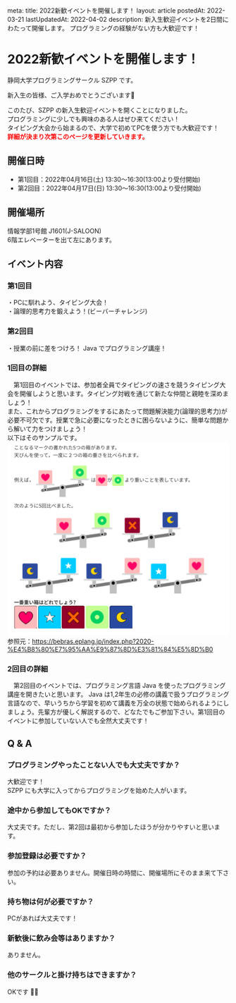 <route lang="yaml">
meta:
    title: 2022新歓イベントを開催します！
    layout: article
    postedAt: 2022-03-21
    lastUpdatedAt: 2022-04-02
    description:
        新入生歓迎イベントを2日間にわたって開催します。
        プログラミングの経験がない方も大歓迎です！
</route>

# 2022新歓イベントを開催します！

静岡大学プログラミングサークル SZPP です。

新入生の皆様、ご入学おめでとうございます🌸

このたび、SZPP の新入生歓迎イベントを開くことになりました。 \
プログラミングに少しでも興味のある人はぜひ来てください！ \
タイピング大会から始まるので、大学で初めてPCを使う方でも大歓迎です！ \
<strong style="color:red;">詳細が決まり次第このページを更新していきます。</strong>

## 開催日時

- 第1回目：2022年04月16日(土) 13:30〜16:30(13:00より受付開始)
- 第2回目：2022年04月17日(日) 13:30〜16:30(13:00より受付開始)

## 開催場所
情報学部1号館 J1601(J-SALOON) \
6階エレベーターを出て左にあります。

## イベント内容

### 第1回目
・PCに馴れよう、タイピング大会！ \
・論理的思考力を鍛えよう！(ビーバーチャレンジ)

### 第2回目
・授業の前に差をつけろ！ Java でプログラミング講座！

### 1回目の詳細
&emsp;第1回目のイベントでは、参加者全員でタイピングの速さを競うタイピング大会を開催しようと思います。タイピング対戦を通じて新たな仲間と親睦を深めましょう！ \
また、これからプログラミングをするにあたって問題解決能力(論理的思考力)が必要不可欠です。授業で急に必要になったときに困らないように、簡単な問題から解いて力をつけましょう！ \
以下はそのサンプルです。
![ビーバーチャレンジ](./Bebras_Challenge.png)
参照元：https://bebras.eplang.jp/index.php?2020-%E4%B8%80%E7%95%AA%E9%87%8D%E3%81%84%E5%8D%B0


### 2回目の詳細
&emsp;第2回目のイベントでは、プログラミング言語 Java を使ったプログラミング講座を開きたいと思います。 Java は1,2年生の必修の講義で扱うプログラミング言語なので、早いうちから学習を初めて講義を万全の状態で始められるようにしましょう。先輩方が優しく解説するので、どなたでもご参加下さい。第1回目のイベントに参加していない人でも全然大丈夫です！

## Q & A

### プログラミングやったことない人でも大丈夫ですか？
大歓迎です！ \
SZPP にも大学に入ってからプログラミングを始めた人がいます。

### 途中から参加してもOKですか？
大丈夫です。ただし、第2回は最初から参加したほうが分かりやすいと思います。

### 参加登録は必要ですか？
参加の予約は必要ありません。開催日時の時間に、開催場所にそのまま来て下さい。

### 持ち物は何が必要ですか？
PCがあれば大丈夫です！

### 新歓後に飲み会等はありますか？
ありません。

### 他のサークルと掛け持ちはできますか？
OKです 🙆‍♂️